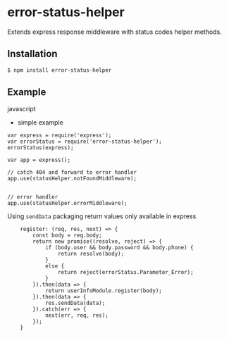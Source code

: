 # error-status-helper
Extends express response middleware with status codes helper methods.


Installation
------------
``` bash
$ npm install error-status-helper
```


Example
-------

javascript

* simple example

```
var express = require('express');
var errorStatus = require('error-status-helper');
errorStatus(express);

var app = express();

// catch 404 and forward to error handler
app.use(statusHelper.notFoundMiddleware);


// error handler
app.use(statusHelper.errorMiddleware);

```

Using `sendData` packaging return values only available in express
```
    register: (req, res, next) => {
        const body = req.body;
        return new promise((resolve, reject) => {
            if (body.user && body.password && body.phone) {
                return resolve(body);
            }
            else {
                return reject(errorStatus.Parameter_Error);
            }
        }).then(data => {
            return userInfoModule.register(body);
        }).then(data => {
            res.sendData(data);
        }).catch(err => {
            next(err, req, res);
        });
    }
```
